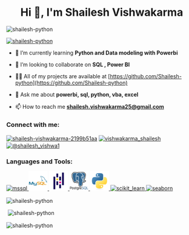 <h1 align="center">Hi 👋, I'm Shailesh Vishwakarma</h1>
<p align="left"> <img src="https://komarev.com/ghpvc/?username=shailesh-python&label=Profile%20views&color=0e75b6&style=flat" alt="shailesh-python" /> </p>

<p align="left"> <a href="https://github.com/ryo-ma/github-profile-trophy"><img src="https://github-profile-trophy.vercel.app/?username=shailesh-python" alt="shailesh-python" /></a> </p>

- 🌱 I’m currently learning **Python and Data modeling with Powerbi**

- 👯 I’m looking to collaborate on **SQL , Power BI**

- 👨‍💻 All of my projects are available at [https://github.com/Shailesh-python](https://github.com/Shailesh-python)

- 💬 Ask me about **powerbi, sql, python, vba, excel**

- 📫 How to reach me **shailesh.vishwakarma25@gmail.com**

<h3 align="left">Connect with me:</h3>
<p align="left">
<a href="https://linkedin.com/in/shailesh-vishwakarma-2199b51aa" target="blank"><img align="center" src="https://raw.githubusercontent.com/rahuldkjain/github-profile-readme-generator/master/src/images/icons/Social/linked-in-alt.svg" alt="shailesh-vishwakarma-2199b51aa" height="30" width="40" /></a>
<a href="https://kaggle.com/vishwakarma_shailesh" target="blank"><img align="center" src="https://raw.githubusercontent.com/rahuldkjain/github-profile-readme-generator/master/src/images/icons/Social/kaggle.svg" alt="vishwakarma_shailesh" height="30" width="40" /></a>
<a href="https://www.hackerrank.com/@shailesh_vishwa1" target="blank"><img align="center" src="https://raw.githubusercontent.com/rahuldkjain/github-profile-readme-generator/master/src/images/icons/Social/hackerrank.svg" alt="@shailesh_vishwa1" height="30" width="40" /></a>
</p>

<h3 align="left">Languages and Tools:</h3>
<p align="left"> <a href="https://www.microsoft.com/en-us/sql-server" target="_blank" rel="noreferrer"> <img src="https://www.svgrepo.com/show/303229/microsoft-sql-server-logo.svg" alt="mssql" width="50" height="50"/> </a> <a href="https://www.mysql.com/" target="_blank" rel="noreferrer"> <img src="https://raw.githubusercontent.com/devicons/devicon/master/icons/mysql/mysql-original-wordmark.svg" alt="mysql" width="50" height="50"/> </a> <a href="https://pandas.pydata.org/" target="_blank" rel="noreferrer"> <img src="https://raw.githubusercontent.com/devicons/devicon/2ae2a900d2f041da66e950e4d48052658d850630/icons/pandas/pandas-original.svg" alt="pandas" width="50" height="50"/> </a> <a href="https://www.postgresql.org" target="_blank" rel="noreferrer"> <img src="https://raw.githubusercontent.com/devicons/devicon/master/icons/postgresql/postgresql-original-wordmark.svg" alt="postgresql" width="50" height="50"/> </a> <a href="https://www.python.org" target="_blank" rel="noreferrer"> <img src="https://raw.githubusercontent.com/devicons/devicon/master/icons/python/python-original.svg" alt="python" width="50" height="50"/> </a> <a href="https://scikit-learn.org/" target="_blank" rel="noreferrer"> <img src="https://upload.wikimedia.org/wikipedia/commons/0/05/Scikit_learn_logo_small.svg" alt="scikit_learn" width="50" height="50"/> </a> <a href="https://seaborn.pydata.org/" target="_blank" rel="noreferrer"> <img src="https://seaborn.pydata.org/_images/logo-mark-lightbg.svg" alt="seaborn" width="50" height="50"/> </a> </p>

<p><img align="center" src="https://github-readme-stats.vercel.app/api/top-langs?username=shailesh-python&show_icons=true&locale=en&layout=large" alt="shailesh-python" /></p>

<p>&nbsp;<img align="center" src="https://github-readme-stats.vercel.app/api?username=shailesh-python&show_icons=true&locale=en" alt="shailesh-python" /></p>

<p><img align="center" src="https://github-readme-streak-stats.herokuapp.com/?user=shailesh-python&" alt="shailesh-python" /></p>
